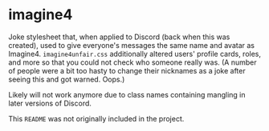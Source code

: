 # imagine4
Joke stylesheet that, when applied to Discord (back when this was created), used to give everyone's messages the same name and avatar as Imagine4. `imagine4unfair.css` additionally altered users' profile cards, roles, and more so that you could not check who someone really was. (A number of people were a bit too hasty to change their nicknames as a joke after seeing this and got warned. Oops.)

Likely will not work anymore due to class names containing mangling in later versions of Discord.

This `README` was not originally included in the project.